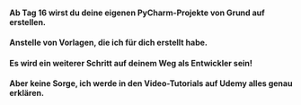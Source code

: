 #### Ab Tag 16 wirst du deine eigenen PyCharm-Projekte von Grund auf erstellen.  
#### Anstelle von Vorlagen, die ich für dich erstellt habe.  
#### Es wird ein weiterer Schritt auf deinem Weg als Entwickler sein!  
#### Aber keine Sorge, ich werde in den Video-Tutorials auf Udemy alles genau erklären.